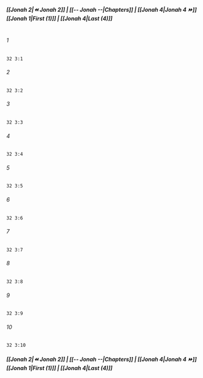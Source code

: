 
##### **[[Jonah 2|⏪ Jonah 2]] | [[-- Jonah --|Chapters]] | [[Jonah 4|Jonah 4 ⏩]]**<br>**[[Jonah 1|First (1)]] | [[Jonah 4|Last (4)]]**<br><br>

###### 1
``` verse
32 3:1
```
###### 2
``` verse
32 3:2
```
###### 3
``` verse
32 3:3
```
###### 4
``` verse
32 3:4
```
###### 5
``` verse
32 3:5
```
###### 6
``` verse
32 3:6
```
###### 7
``` verse
32 3:7
```
###### 8
``` verse
32 3:8
```
###### 9
``` verse
32 3:9
```
###### 10
``` verse
32 3:10
```

##### **[[Jonah 2|⏪ Jonah 2]] | [[-- Jonah --|Chapters]] | [[Jonah 4|Jonah 4 ⏩]]**<br>**[[Jonah 1|First (1)]] | [[Jonah 4|Last (4)]]**
